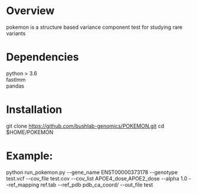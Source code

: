 # Overview 
pokemon is a structure based variance component test for studying rare variants

# Dependencies
python > 3.6  
fastlmm  
pandas  

# Installation
git clone https://github.com/bushlab-genomics/POKEMON.git
cd $HOME/POKEMON 

# Example:
python run_pokemon.py --gene_name ENST00000373178  --genotype test.vcf --cov_file test.cov --cov_list APOE4_dose,APOE2_dose --alpha 1.0  --ref_mapping ref.tab --ref_pdb pdb_ca_coord/ --out_file test

